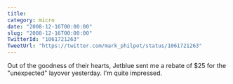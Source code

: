 ```yaml
---
title: 
category: micro
date: "2008-12-16T00:00:00"
slug: "2008-12-16T00:00:00"
TwitterId: "1061721263"
TweetUrl: "https://twitter.com/mark_philpot/status/1061721263"
---
```


Out of the goodness of their hearts, Jetblue sent me a rebate of $25 for the
"unexpected" layover yesterday. I'm quite impressed.
